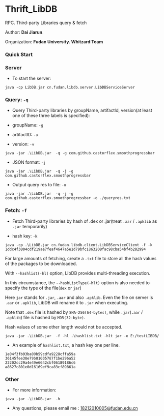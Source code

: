 # Thrift_LibDB
RPC. Third-party Libraries query & fetch

Author: **Dai Jiarun**.

Organization: **Fudan University. Whitzard Team**

### Quick Start
### Server

* To start the server:

```
java -cp LibDB.jar cn.fudan.libdb.server.LibDBServiceServer
```

### Query: `-q`

* Query Third-party libraries by groupName, artifactId, version(at least one of these three labels is specified):

* groupName: `-g`

* artifactID: `-a`

* version: `-v`

```
java -jar .\LibDB.jar  -q -g com.github.castorflex.smoothprogressbar
```

* JSON format: `-j`

```
java -jar .\LibDB.jar  -q -j -g com.github.castorflex.smoothprogressbar
```

* Output query res to file: `-o`

```
java -jar .\LibDB.jar  -q -j -g com.github.castorflex.smoothprogressbar -o ./queryres.txt
```

### Fetch: `-f`

* Fetch Third-party libraries by hash of .dex or .jar(treat `.aar` / `.apklib` as `.jar` temporarily)

* hash key: `-k`

```
java -cp .\LibDB.jar cn.fudan.libdb.client.LibDBServiceClient -f -k 1ddc4f3804cdf219ae7feaf4647a5e1d79bfc1863208fac98cba54bf4b282994
```

For large amounts of fetching, create a `.txt` file to store all the hash values of the packages to be downloaded.

With `--hashlist(-hl)` option, LibDB provides multi-threading execution.

In this circumstance, the `--hashListType(-hlt)` option is also needed to specify the type of the file(`dex` or `jar`)

Here `jar` stands for `.jar`, `.aar` and also `.apklib`. Even the file on server is `.aar` or `.apklib`, LibDB will rename it to `.jar` when executing.

Note that `.dex` file is hashed by `SHA-256(64-bytes)`, while `.jar`(`.aar` / `.apklib`) file is hashed by `MD5(32-byte)`.

Hash values of some other length would not be accepted.
```
java -jar .\LibDB.jar  -f -hl .\hashlist.txt -hlt jar -o E:/testLIBDB/
```

* An example of `hashlist.txt`, a hash key one per line.

```
1e04f3fb93ba00b59cdfa9228cffa59a
36145fee38e79b81035787f1be296a52
22202cc29a4e49e6642cbf06189186c6
a8627c801e0d16169ef9ca83cf89861a
```

### Other

* For more information:

```
java -jar .\LibDB.jar  -h
```

* Any questions, please email me : 18212010005@fudan.edu.cn




